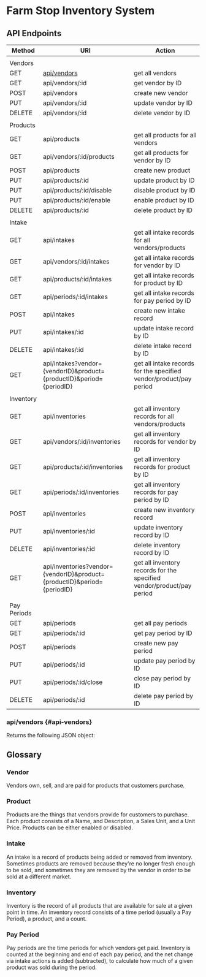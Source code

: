 # Farm Stop Inventory System

## API Endpoints

|Method|URI|Action|
|---|---|---|
||||
|Vendors|
|GET|[api/vendors](#api-vendors)|get all vendors|
|GET|api/vendors/:id|get vendor by ID|
|POST|api/vendors|create new vendor|
|PUT|api/vendors/:id|update vendor by ID|
|DELETE|api/vendors/:id|delete vendor by ID|
||||
|Products|
|GET|api/products|get all products for all vendors|
|GET|api/vendors/:id/products|get all products for vendor by ID|
|POST|api/products|create new product|
|PUT|api/products/:id|update product by ID|
|PUT|api/products/:id/disable|disable product by ID|
|PUT|api/products/:id/enable|enable product by ID|
|DELETE|api/products/:id|delete product by ID|
||||
|Intake|
|GET|api/intakes|get all intake records for all vendors/products|
|GET|api/vendors/:id/intakes|get all intake records for vendor by ID|
|GET|api/products/:id/intakes|get all intake records for product by ID|
|GET|api/periods/:id/intakes|get all intake records for pay period by ID|
|POST|api/intakes|create new intake record|
|PUT|api/intakes/:id|update intake record by ID|
|DELETE|api/intakes/:id|delete intake record by ID|
|GET|api/intakes?vendor={vendorID}&product={productID}&period={periodID}|get all intake records for the specified vendor/product/pay period|
||||
|Inventory|
|GET|api/inventories|get all inventory records for all vendors/products|
|GET|api/vendors/:id/inventories|get all inventory records for vendor by ID|
|GET|api/products/:id/inventories|get all inventory records for product by ID|
|GET|api/periods/:id/inventories|get all inventory records for pay period by ID|
|POST|api/inventories|create new inventory record|
|PUT|api/inventories/:id|update inventory record by ID|
|DELETE|api/inventories/:id|delete inventory record by ID|
|GET|api/inventories?vendor={vendorID}&product={productID}&period={periodID}|get all inventory records for the specified vendor/product/pay period|
||||
|Pay Periods|
|GET|api/periods|get all pay periods|
|GET|api/periods/:id|get pay period by ID|
|POST|api/periods|create new pay period|
|PUT|api/periods/:id|update pay period by ID|
|PUT|api/periods/:id/close|close pay period by ID|
|DELETE|api/periods/:id|delete pay period by ID|

### api/vendors {#api-vendors}

Returns the following JSON object:



## Glossary

### Vendor

Vendors own, sell, and are paid for products that customers purchase.

### Product

Products are the things that vendors provide for customers to purchase. Each product consists of a Name, and Description, a Sales Unit, and a Unit Price. Products can be either enabled or disabled.

### Intake

An intake is a record of products being added or removed from inventory. Sometimes products are removed because they're no longer fresh enough to be sold, and sometimes they are removed by the vendor in order to be sold at a different market.

### Inventory

Inventory is the record of all products that are available for sale at a given point in time. An inventory record consists of a time period (usually a Pay Period), a product, and a count.

### Pay Period

Pay periods are the time periods for which vendors get paid. Inventory is counted at the beginning and end of each pay period, and the net change via intake actions is added (subtracted), to calculate how much of a given product was sold during the period.